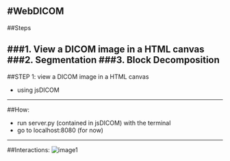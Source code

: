 #WebDICOM
---
##Steps

###1. View a DICOM image in a HTML canvas
###2. Segmentation
###3. Block Decomposition
---
##STEP 1: view a DICOM image in a HTML canvas

* using jsDICOM

---
##How:
* run server.py (contained in jsDICOM) with the terminal
* go to localhost:8080 (for now)


---
##Interactions:
![image1](http://i44.tinypic.com/ri9204.png)

